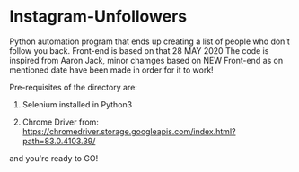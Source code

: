 # Instagram-Unfollowers
Python automation program that ends up creating a list of people who don't follow you back. Front-end is based on that 28 MAY 2020
The code is inspired from Aaron Jack, minor chamges based on NEW Front-end as on mentioned date have been made in order for it to work!


Pre-requisites of the directory are:

1. Selenium installed in Python3

2. Chrome Driver from: https://chromedriver.storage.googleapis.com/index.html?path=83.0.4103.39/

and you're ready to GO!
